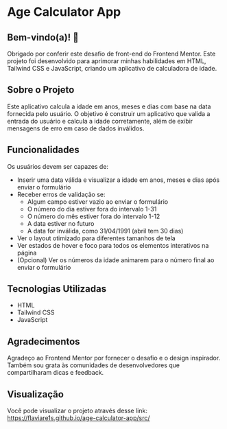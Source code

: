 # Age Calculator App

## Bem-vindo(a)! 👋

Obrigado por conferir este desafio de front-end do Frontend Mentor. Este projeto foi desenvolvido para aprimorar minhas habilidades em HTML, Tailwind CSS e JavaScript, criando um aplicativo de calculadora de idade.

## Sobre o Projeto

Este aplicativo calcula a idade em anos, meses e dias com base na data fornecida pelo usuário. O objetivo é construir um aplicativo que valida a entrada do usuário e calcula a idade corretamente, além de exibir mensagens de erro em caso de dados inválidos.

## Funcionalidades

Os usuários devem ser capazes de:

- Inserir uma data válida e visualizar a idade em anos, meses e dias após enviar o formulário
- Receber erros de validação se:
  - Algum campo estiver vazio ao enviar o formulário
  - O número do dia estiver fora do intervalo 1-31
  - O número do mês estiver fora do intervalo 1-12
  - A data estiver no futuro
  - A data for inválida, como 31/04/1991 (abril tem 30 dias)
- Ver o layout otimizado para diferentes tamanhos de tela
- Ver estados de hover e foco para todos os elementos interativos na página
- (Opcional) Ver os números da idade animarem para o número final ao enviar o formulário

## Tecnologias Utilizadas

- HTML
- Tailwind CSS
- JavaScript

## Agradecimentos

Agradeço ao Frontend Mentor por fornecer o desafio e o design inspirador. Também sou grata às comunidades de desenvolvedores que compartilharam dicas e feedback.


## Visualização

Você pode visualizar o projeto através desse link:
https://flaviare1s.github.io/age-calculator-app/src/
